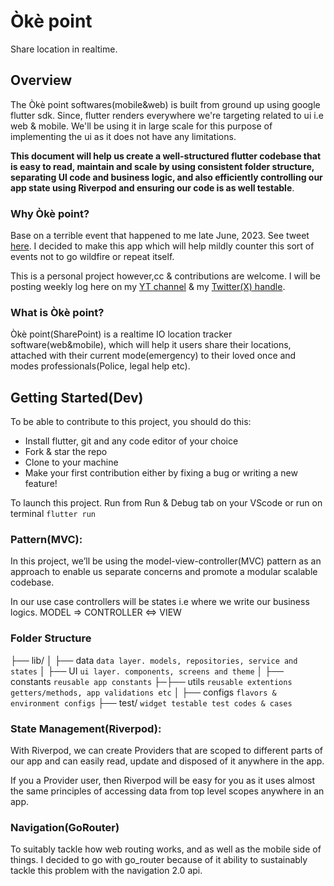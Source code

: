 # Òkè point

Share location in realtime.

## Overview

The Òkè point softwares(mobile&web) is built from ground up using google flutter sdk. Since, flutter renders everywhere we're targeting related to ui i.e web & mobile. We'll be using it in large scale for this purpose of implementing the ui as it does not have any limitations.

**This document will help us create a well-structured flutter codebase that is easy to read, maintain and scale by using consistent folder structure, separating UI code and business logic, and also efficiently controlling our app state using Riverpod and ensuring our code is as well testable**.

### Why Òkè point?

Base on a terrible event that happened to me late June, 2023. See tweet [here](https://twitter.com/edeme_kong/status/1680590934835179522). I decided to make this app which will help mildly counter this sort of events not to go wildfire or repeat itself.

This is a personal project however,cc & contributions are welcome. I will be posting weekly log here on my [YT channel](https://www.youtube.com/@flutterfairy/playlists) & my [Twitter(X) handle](https://twitter.com/edeme_kong).

### What is Òkè point?

Òkè point(SharePoint) is a realtime IO location tracker software(web&mobile), which will help it users share their locations, attached with their current mode(emergency) to their loved once and modes professionals(Police, legal help etc).

## Getting Started(Dev)

To be able to contribute to this project, you should do this:

- Install flutter, git and any code editor of your choice
- Fork & star the repo
- Clone to your machine
- Make your first contribution either by fixing a bug or writing a new feature!

To launch this project. Run from Run & Debug tab on your VScode or run on terminal `flutter run`

### Pattern(MVC):

In this project, we’ll be using the model-view-controller(MVC) pattern as an approach to enable us separate concerns and promote a modular scalable codebase.

In our use case controllers will be states i.e where we write our business logics.
MODEL => CONTROLLER <=> VIEW

### Folder Structure

├── lib/
│ ├── data `data layer. models, repositories, service and states`
│ ├── UI `ui layer. components, screens and theme`
│ ├── constants `reusable app constants`
├─├── utils `reusable extentions getters/methods, app validations etc`
│ ├── configs `flavors & environment configs`
├── test/ `widget testable test codes & cases`

### State Management(Riverpod):

With Riverpod, we can create Providers that are scoped to different parts of our app and can easily read, update and disposed of it anywhere in the app.

If you a Provider user, then Riverpod will be easy for you as it uses almost the same principles of accessing data from top level scopes anywhere in an app.

### Navigation(GoRouter)

To suitably tackle how web routing works, and as well as the mobile side of things. I decided to go with go_router because of it ability to sustainably tackle this problem with the navigation 2.0 api.
